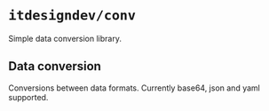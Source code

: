 # `itdesigndev/conv`

Simple data conversion library.

## Data conversion
Conversions between data formats.
Currently base64, json and yaml supported.